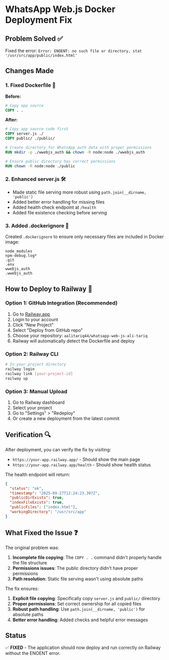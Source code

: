 # WhatsApp Web.js Docker Deployment Fix

## Problem Solved ✅
Fixed the error: `Error: ENOENT: no such file or directory, stat '/usr/src/app/public/index.html'`

## Changes Made

### 1. Fixed Dockerfile 🐳
**Before:**
```dockerfile
# Copy app source
COPY . .
```

**After:**
```dockerfile
# Copy app source code first
COPY server.js ./
COPY public/ ./public/

# Create directory for WhatsApp auth data with proper permissions
RUN mkdir -p ./wwebjs_auth && chown -R node:node ./wwebjs_auth

# Ensure public directory has correct permissions
RUN chown -R node:node ./public
```

### 2. Enhanced server.js 🛠️
- Made static file serving more robust using `path.join(__dirname, 'public')`
- Added better error handling for missing files
- Added health check endpoint at `/health`
- Added file existence checking before serving

### 3. Added .dockerignore 📝
Created `.dockerignore` to ensure only necessary files are included in Docker image:
```
node_modules
npm-debug.log*
.git
.env
wwebjs_auth
.wwebjs_auth
```

## How to Deploy to Railway 🚀

### Option 1: GitHub Integration (Recommended)
1. Go to [Railway.app](https://railway.app)
2. Login to your account
3. Click "New Project"
4. Select "Deploy from GitHub repo"
5. Choose your repository: `aalitariq44/whatsapp-web-js-ali-tariq`
6. Railway will automatically detect the Dockerfile and deploy

### Option 2: Railway CLI
```bash
# In your project directory
railway login
railway link [your-project-id]
railway up
```

### Option 3: Manual Upload
1. Go to Railway dashboard
2. Select your project
3. Go to "Settings" > "Redeploy"
4. Or create a new deployment from the latest commit

## Verification 🔍

After deployment, you can verify the fix by visiting:
- `https://your-app.railway.app/` - Should show the main page
- `https://your-app.railway.app/health` - Should show health status

The health endpoint will return:
```json
{
  "status": "ok",
  "timestamp": "2025-09-27T12:24:23.307Z",
  "publicDirExists": true,
  "indexFileExists": true,
  "publicFiles": ["index.html"],
  "workingDirectory": "/usr/src/app"
}
```

## What Fixed the Issue ❓

The original problem was:
1. **Incomplete file copying**: The `COPY . .` command didn't properly handle the file structure
2. **Permissions issues**: The public directory didn't have proper permissions
3. **Path resolution**: Static file serving wasn't using absolute paths

The fix ensures:
1. **Explicit file copying**: Specifically copy `server.js` and `public/` directory
2. **Proper permissions**: Set correct ownership for all copied files
3. **Robust path handling**: Use `path.join(__dirname, 'public')` for absolute paths
4. **Better error handling**: Added checks and helpful error messages

## Status 
✅ **FIXED** - The application should now deploy and run correctly on Railway without the ENOENT error.